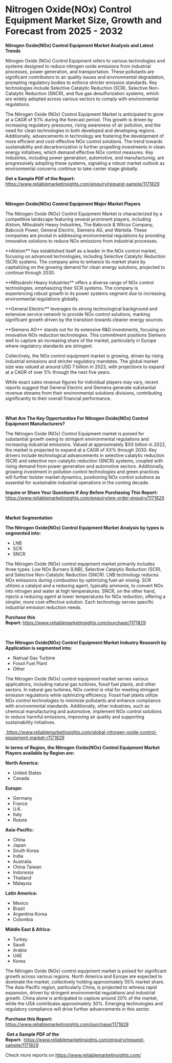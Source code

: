 <p><h1>Nitrogen Oxide(NOx) Control Equipment Market Size, Growth and Forecast from 2025 - 2032</h1></p><p><strong>Nitrogen Oxide(NOx) Control Equipment Market Analysis and Latest Trends</strong></p>
<p><p>Nitrogen Oxide (NOx) Control Equipment refers to various technologies and systems designed to reduce nitrogen oxide emissions from industrial processes, power generation, and transportation. These pollutants are significant contributors to air quality issues and environmental degradation, prompting regulatory bodies to enforce stricter emission standards. Key technologies include Selective Catalytic Reduction (SCR), Selective Non-Catalytic Reduction (SNCR), and flue gas desulfurization systems, which are widely adopted across various sectors to comply with environmental regulations.</p><p>The Nitrogen Oxide (NOx) Control Equipment Market is anticipated to grow at a CAGR of 9.1% during the forecast period. This growth is driven by increasing regulatory pressures, rising awareness of air pollution, and the need for clean technologies in both developed and developing regions. Additionally, advancements in technology are fostering the development of more efficient and cost-effective NOx control solutions. The trend towards sustainability and decarbonization is further propelling investments in clean energy initiatives, which demand effective NOx control measures. Key industries, including power generation, automotive, and manufacturing, are progressively adopting these systems, signaling a robust market outlook as environmental concerns continue to take center stage globally.</p></p>
<p><strong>Get a Sample PDF of the Report:&nbsp;</strong> <a href="https://www.reliablemarketinsights.com/enquiry/request-sample/1171829?utm_campaign=2593&utm_medium=2&utm_source=Github&utm_content=ia&utm_term=11042025&utm_id=nitrogen-oxidenox-control-equipment">https://www.reliablemarketinsights.com/enquiry/request-sample/1171829</a></p>
<p>&nbsp;</p>
<p><strong>Nitrogen Oxide(NOx) Control Equipment Major Market Players</strong></p>
<p><p>The Nitrogen Oxide (NOx) Control Equipment Market is characterized by a competitive landscape featuring several prominent players, including Alstom, Mitsubishi Heavy Industries, The Babcock & Wilcox Company, Babcock Power, General Electric, Siemens AG, and Wartsila. These companies are pivotal in addressing environmental regulations by providing innovative solutions to reduce NOx emissions from industrial processes.</p><p>**Alstom** has established itself as a leader in the NOx control market, focusing on advanced technologies, including Selective Catalytic Reduction (SCR) systems. The company aims to enhance its market share by capitalizing on the growing demand for clean energy solutions, projected to continue through 2030. </p><p>**Mitsubishi Heavy Industries** offers a diverse range of NOx control technologies, emphasizing their SCR systems. The company is experiencing robust growth in its power systems segment due to increasing environmental regulations globally. </p><p>**General Electric** leverages its strong technological background and extensive service network to provide NOx control solutions, marking significant growth driven by the transition towards cleaner energy sources. </p><p>**Siemens AG** stands out for its extensive R&D investments, focusing on innovative NOx reduction technologies. This commitment positions Siemens well to capture an increasing share of the market, particularly in Europe where regulatory standards are stringent.</p><p>Collectively, the NOx control equipment market is growing, driven by rising industrial emissions and stricter regulatory mandates. The global market size was valued at around USD 7 billion in 2023, with projections to expand at a CAGR of over 5% through the next five years.</p><p>While exact sales revenue figures for individual players may vary, recent reports suggest that General Electric and Siemens generate substantial revenue streams from their environmental solutions divisions, contributing significantly to their overall financial performance.</p></p>
<p>&nbsp;</p>
<p><strong>What Are The Key Opportunities For Nitrogen Oxide(NOx) Control Equipment Manufacturers?</strong></p>
<p><p>The Nitrogen Oxide (NOx) Control Equipment market is poised for substantial growth owing to stringent environmental regulations and increasing industrial emissions. Valued at approximately $XX billion in 2022, the market is projected to expand at a CAGR of XX% through 2030. Key drivers include technological advancements in selective catalytic reduction (SCR) and selective non-catalytic reduction (SNCR) systems, coupled with rising demand from power generation and automotive sectors. Additionally, growing investment in pollution control technologies and green practices will further bolster market dynamics, positioning NOx control solutions as essential for sustainable industrial operations in the coming decade.</p></p>
<p><strong>Inquire or Share Your Questions If Any Before Purchasing This Report:</strong> <a href="https://www.reliablemarketinsights.com/enquiry/pre-order-enquiry/1171829?utm_campaign=2593&utm_medium=2&utm_source=Github&utm_content=ia&utm_term=11042025&utm_id=nitrogen-oxidenox-control-equipment">https://www.reliablemarketinsights.com/enquiry/pre-order-enquiry/1171829</a></p>
<p>&nbsp;</p>
<p><strong>Market Segmentation</strong></p>
<p><strong>The Nitrogen Oxide(NOx) Control Equipment Market Analysis by types is segmented into:</strong></p>
<p><ul><li>LNB</li><li>SCR</li><li>SNCR</li></ul></p>
<p><p>The Nitrogen Oxide (NOx) control equipment market primarily includes three types: Low NOx Burners (LNB), Selective Catalytic Reduction (SCR), and Selective Non-Catalytic Reduction (SNCR). LNB technology reduces NOx emissions during combustion by optimizing fuel-air mixing. SCR utilizes a catalyst and a reducing agent, typically ammonia, to convert NOx into nitrogen and water at high temperatures. SNCR, on the other hand, injects a reducing agent at lower temperatures for NOx reduction, offering a simpler, more cost-effective solution. Each technology serves specific industrial emission reduction needs.</p></p>
<p><strong>Purchase this Report:&nbsp;</strong><a href="https://www.reliablemarketinsights.com/purchase/1171829?utm_campaign=2593&utm_medium=2&utm_source=Github&utm_content=ia&utm_term=11042025&utm_id=nitrogen-oxidenox-control-equipment">https://www.reliablemarketinsights.com/purchase/1171829</a></p>
<p>&nbsp;</p>
<p><strong>The Nitrogen Oxide(NOx) Control Equipment Market Industry Research by Application is segmented into:</strong></p>
<p><ul><li>Natrual Gas Turbine</li><li>Fossil Fuel Plant</li><li>Other</li></ul></p>
<p><p>The Nitrogen Oxide (NOx) control equipment market serves various applications, including natural gas turbines, fossil fuel plants, and other sectors. In natural gas turbines, NOx control is vital for meeting stringent emission regulations while optimizing efficiency. Fossil fuel plants utilize NOx control technologies to minimize pollutants and enhance compliance with environmental standards. Additionally, other industries, such as chemical manufacturing and automotive, implement NOx control solutions to reduce harmful emissions, improving air quality and supporting sustainability initiatives.</p></p>
<p><a href="https://www.reliablemarketinsights.com/global-nitrogen-oxide-control-equipment-market-r1171829?utm_campaign=2593&utm_medium=2&utm_source=Github&utm_content=ia&utm_term=11042025&utm_id=nitrogen-oxidenox-control-equipment">&nbsp;https://www.reliablemarketinsights.com/global-nitrogen-oxide-control-equipment-market-r1171829</a></p>
<p><strong>In terms of Region, the Nitrogen Oxide(NOx) Control Equipment Market Players available by Region are:</strong></p>
<p>
    <p> <strong> North America: </strong>
        <ul>
            <li>United States</li>
            <li>Canada</li>
        </ul>
        </p> 
    <p> <strong> Europe: </strong>
        <ul>
            <li>Germany</li>
            <li>France</li>
            <li>U.K.</li>
            <li>Italy</li>
            <li>Russia</li>
        </ul>
        </p> 
    <p> <strong> Asia-Pacific: </strong>
        <ul>
            <li>China</li>
            <li>Japan</li>
            <li>South Korea</li>
            <li>India</li>
            <li>Australia</li>
            <li>China Taiwan</li>
            <li>Indonesia</li>
            <li>Thailand</li>
            <li>Malaysia</li>
        </ul>
        </p> 
    <p> <strong> Latin America: </strong>
        <ul>
            <li>Mexico</li>
            <li>Brazil</li>
            <li>Argentina Korea</li>
            <li>Colombia</li>
        </ul>
        </p> 
    <p> <strong> Middle East & Africa: </strong>
        <ul>
            <li>Turkey</li>
            <li>Saudi</li>
            <li>Arabia</li>
            <li>UAE</li>
            <li>Korea</li>
        </ul>
    </p>
    </p>
<p><p>The Nitrogen Oxide (NOx) control equipment market is poised for significant growth across various regions. North America and Europe are expected to dominate the market, collectively holding approximately 55% market share. The Asia-Pacific region, particularly China, is projected to witness rapid expansion, driven by stringent environmental regulations and industrial growth. China alone is anticipated to capture around 20% of the market, while the USA contributes approximately 30%. Emerging technologies and regulatory compliance will drive further advancements in this sector.</p></p>
<p><strong>Purchase this Report: </strong><a href="https://www.reliablemarketinsights.com/purchase/1171829?utm_campaign=2593&utm_medium=2&utm_source=Github&utm_content=ia&utm_term=11042025&utm_id=nitrogen-oxidenox-control-equipment">https://www.reliablemarketinsights.com/purchase/1171829</a></p>
<p>&nbsp;<strong>Get a Sample PDF of the Report:&nbsp;&nbsp;</strong><a href="https://www.reliablemarketinsights.com/enquiry/request-sample/1171829?utm_campaign=2593&utm_medium=2&utm_source=Github&utm_content=ia&utm_term=11042025&utm_id=nitrogen-oxidenox-control-equipment">https://www.reliablemarketinsights.com/enquiry/request-sample/1171829</a></p>
<p><strong></strong></p>
<p>Check more reports on <a href="https://www.reliablemarketinsights.com/?utm_campaign=2593&utm_medium=2&utm_source=Github&utm_content=ia&utm_term=11042025&utm_id=nitrogen-oxidenox-control-equipment">https://www.reliablemarketinsights.com/</a></p>